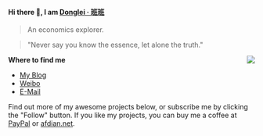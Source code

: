 #### Hi there 👋, I am [Donglei · 班班](https://blog.dlzhang.com)

> An economics explorer. 

> "Never say you know the essence, let alone the truth."

<img src="https://github-readme-stats.mrdulin.vercel.app/api?username=lei2rock&show_icons=true&hide_border=true&icon_color=586069&title_color=a0a9af" align="right">

**Where to find me**

- [My Blog](https://blog.dlzhang.com)
- [Weibo](https://weibo.com/7216640993)
- [E-Mail](mailto:idonglei@foxmail.com)

Find out more of my awesome projects below, or subscribe me by clicking the "Follow" button. If you like my projects, you can buy me a coffee at [PayPal](https://paypal.me/lei2rock) or [afdian.net](https://afdian.net/@lei2rock).
